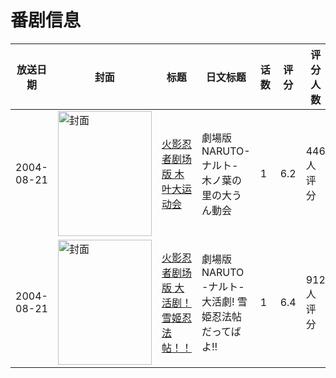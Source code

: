 # 番剧信息

|放送日期|封面|标题|日文标题|话数|评分|评分人数|
|---|---|---|---|---|---|---|
|2004-08-21|<img src="https://lain.bgm.tv/pic/cover/c/3f/38/16605_E6x55.jpg" alt="封面" style="width:150px;height:200px;object-fit:cover;">|[火影忍者剧场版 木叶大运动会](https://bangumi.tv/subject/16605)|劇場版 NARUTO-ナルト- 木ノ葉の里の大うん動会|1|6.2|446人评分|
|2004-08-21|<img src="https://lain.bgm.tv/pic/cover/c/54/2d/22107_EgFOe.jpg" alt="封面" style="width:150px;height:200px;object-fit:cover;">|[火影忍者剧场版 大活剧！雪姬忍法帖！！](https://bangumi.tv/subject/22107)|劇場版 NARUTO -ナルト- 大活劇! 雪姫忍法帖だってばよ!!|1|6.4|912人评分|
